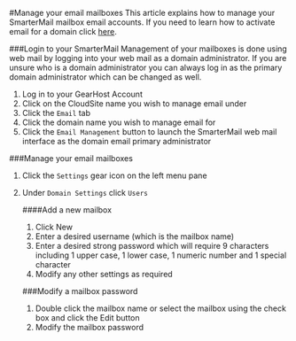 #Manage your email mailboxes
This article explains how to manage your SmarterMail mailbox email accounts. If you need to learn how to activate email for a domain click [here](https://www.gearhost.com/documentation/enable-email).

###Login to your SmarterMail
Management of your mailboxes is done using web mail by logging into your web mail as a domain administrator. If you are unsure who is a domain administrator you can always log in as the primary domain administrator which can be changed as well.

1. Log in to your GearHost Account
2. Click on the CloudSite name you wish to manage email under
3. Click the `Email` tab
4. Click the domain name you wish to manage email for
5. Click the `Email Management` button to launch the SmarterMail web mail interface as the domain email primary administrator

###Manage your email mailboxes
1. Click the `Settings` gear icon on the left menu pane
2. Under `Domain Settings` click `Users`

	####Add a new mailbox
	1. Click New
	2. Enter a desired username (which is the mailbox name)
	3. Enter a desired strong password which will require 9 characters including 1 upper case, 1 lower case, 1 numeric number and 1 special character
	4. Modify any other settings as required

	###Modify a mailbox password
	1. Double click the mailbox name or select the mailbox using the check box and click the Edit button
	2. Modify the mailbox password